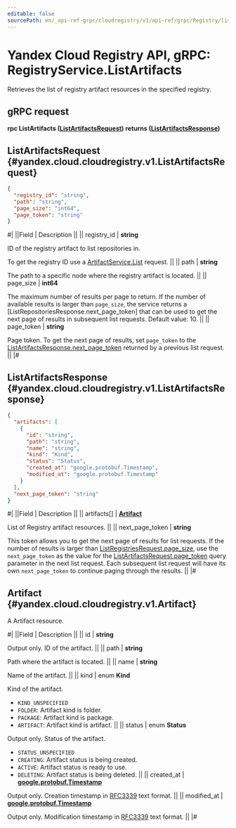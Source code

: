 ```yaml
---
editable: false
sourcePath: en/_api-ref-grpc/cloudregistry/v1/api-ref/grpc/Registry/listArtifacts.md
---
```


# Yandex Cloud Registry API, gRPC: RegistryService.ListArtifacts

Retrieves the list of registry artifact resources in the specified registry.

## gRPC request

**rpc ListArtifacts ([ListArtifactsRequest](#yandex.cloud.cloudregistry.v1.ListArtifactsRequest)) returns ([ListArtifactsResponse](#yandex.cloud.cloudregistry.v1.ListArtifactsResponse))**

## ListArtifactsRequest {#yandex.cloud.cloudregistry.v1.ListArtifactsRequest}

```json
{
  "registry_id": "string",
  "path": "string",
  "page_size": "int64",
  "page_token": "string"
}
```

#|
||Field | Description ||
|| registry_id | **string**

ID of the registry artifact to list repositories in.

To get the registry ID use a [ArtifactService.List](/docs/cloud-registry/api-ref/grpc/Registry/list#List) request. ||
|| path | **string**

The path to a specific node where the registry artifact is located. ||
|| page_size | **int64**

The maximum number of results per page to return. If the number of available
results is larger than `page_size`,
the service returns a [ListRepositoriesResponse.next_page_token]
that can be used to get the next page of results in subsequent list requests.
Default value: 10. ||
|| page_token | **string**

Page token. To get the next page of results, set `page_token` to the
[ListArtifactsResponse.next_page_token](#yandex.cloud.cloudregistry.v1.ListArtifactsResponse) returned by a previous list request. ||
|#

## ListArtifactsResponse {#yandex.cloud.cloudregistry.v1.ListArtifactsResponse}

```json
{
  "artifacts": [
    {
      "id": "string",
      "path": "string",
      "name": "string",
      "kind": "Kind",
      "status": "Status",
      "created_at": "google.protobuf.Timestamp",
      "modified_at": "google.protobuf.Timestamp"
    }
  ],
  "next_page_token": "string"
}
```

#|
||Field | Description ||
|| artifacts[] | **[Artifact](#yandex.cloud.cloudregistry.v1.Artifact)**

List of Registry artifact resources. ||
|| next_page_token | **string**

This token allows you to get the next page of results for list requests. If the number of results
is larger than [ListRegistriesRequest.page_size](/docs/cloud-registry/api-ref/grpc/Registry/list#yandex.cloud.cloudregistry.v1.ListRegistriesRequest), use
the `next_page_token` as the value
for the [ListArtifactsRequest.page_token](#yandex.cloud.cloudregistry.v1.ListArtifactsRequest) query parameter
in the next list request. Each subsequent list request will have its own
`next_page_token` to continue paging through the results. ||
|#

## Artifact {#yandex.cloud.cloudregistry.v1.Artifact}

A Artifact resource.

#|
||Field | Description ||
|| id | **string**

Output only. ID of the artifact. ||
|| path | **string**

Path where the artifact is located. ||
|| name | **string**

Name of the artifact. ||
|| kind | enum **Kind**

Kind of the artifact.

- `KIND_UNSPECIFIED`
- `FOLDER`: Artifact kind is folder.
- `PACKAGE`: Artifact kind is package.
- `ARTIFACT`: Artifact kind is artifact. ||
|| status | enum **Status**

Output only. Status of the artifact.

- `STATUS_UNSPECIFIED`
- `CREATING`: Artifact status is being created.
- `ACTIVE`: Artifact status is ready to use.
- `DELETING`: Artifact status is being deleted. ||
|| created_at | **[google.protobuf.Timestamp](https://developers.google.com/protocol-buffers/docs/reference/google.protobuf#timestamp)**

Output only. Creation timestamp in [RFC3339](https://www.ietf.org/rfc/rfc3339.txt) text format. ||
|| modified_at | **[google.protobuf.Timestamp](https://developers.google.com/protocol-buffers/docs/reference/google.protobuf#timestamp)**

Output only. Modification timestamp in [RFC3339](https://www.ietf.org/rfc/rfc3339.txt) text format. ||
|#